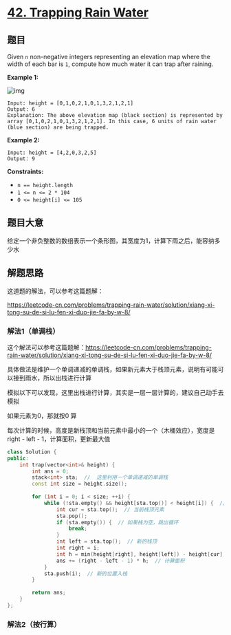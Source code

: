 # [42. Trapping Rain Water](https://leetcode.com/problems/trapping-rain-water/)

## 题目

Given `n` non-negative integers representing an elevation map where the width of each bar is `1`, compute how much water it can trap after raining.

 

**Example 1:**

![img](https://assets.leetcode.com/uploads/2018/10/22/rainwatertrap.png)

```
Input: height = [0,1,0,2,1,0,1,3,2,1,2,1]
Output: 6
Explanation: The above elevation map (black section) is represented by array [0,1,0,2,1,0,1,3,2,1,2,1]. In this case, 6 units of rain water (blue section) are being trapped.
```

**Example 2:**

```
Input: height = [4,2,0,3,2,5]
Output: 9
```

 

**Constraints:**

- `n == height.length`
- `1 <= n <= 2 * 104`
- `0 <= height[i] <= 105`

## 题目大意

给定一个非负整数的数组表示一个条形图，其宽度为1，计算下雨之后，能容纳多少水

## 解题思路

这道题的解法，可以参考这篇题解：

https://leetcode-cn.com/problems/trapping-rain-water/solution/xiang-xi-tong-su-de-si-lu-fen-xi-duo-jie-fa-by-w-8/

### 解法1（单调栈）

这个解法可以参考这篇题解：https://leetcode-cn.com/problems/trapping-rain-water/solution/xiang-xi-tong-su-de-si-lu-fen-xi-duo-jie-fa-by-w-8/

具体做法是维护一个单调递减的单调栈，如果新元素大于栈顶元素，说明有可能可以接到雨水，所以出栈进行计算

模拟以下可以发现，这里出栈进行计算，其实是一层一层计算的，建议自己动手去模拟

如果元素为0，那就按0 算

每次计算的时候，高度是新栈顶和当前元素中最小的一个（木桶效应），宽度是 right - left - 1，计算面积，更新最大值

`````c++
class Solution {
public:
    int trap(vector<int>& height) {
        int ans = 0;
        stack<int> sta;  //  这里利用一个单调递减的单调栈
        const int size = height.size();
        
        for (int i = 0; i < size; ++i) {
            while (!sta.empty() && height[sta.top()] < height[i]) {  // 如果遇到比栈顶大的元素，则出栈计算
                int cur = sta.top();  // 当前栈顶元素
                sta.pop();
                if (sta.empty()) {  // 如果栈为空，跳出循环
                    break;
                }
                int left = sta.top();  // 新的栈顶
                int right = i;
                int h = min(height[right], height[left]) - height[cur];  // 取最小的高度，做差
                ans += (right - left - 1) * h;  // 计算面积
            }
            sta.push(i);  // 新的位置入栈
        }
        
        return ans;
    }
};
`````

### 解法2（按行算）

